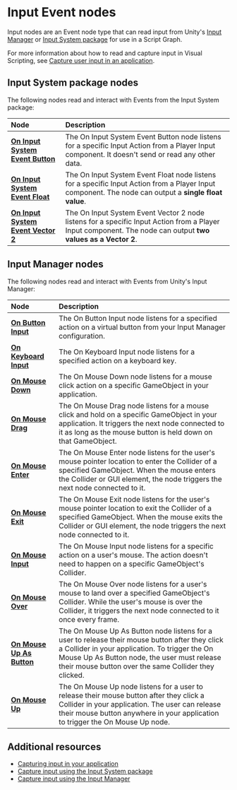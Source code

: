 # Input Event nodes

Input nodes are an Event node type that can read input from Unity's [Input Manager](https://docs.unity3d.com/Manual/class-InputManager.html) or [Input System package](https://docs.unity3d.com/Packages/com.unity.inputsystem@latest) for use in a Script Graph. 

For more information about how to read and capture input in Visual Scripting, see [Capture user input in an application](vs-capture-player-input.md).

## Input System package nodes 

The following nodes read and interact with Events from the Input System package: 

| **Node**  | **Description**  |
| :------   | :--------------- |
| [**On Input System Event Button**](vs-nodes-events-input-system-button.md) | The On Input System Event Button node listens for a specific Input Action from a Player Input component. It doesn't send or read any other data. |
| [**On Input System Event Float**](vs-nodes-events-input-system-float.md) | The On Input System Event Float node listens for a specific Input Action from a Player Input component. The node can output a **single float value**. |
| [**On Input System Event Vector 2**](vs-nodes-events-input-system-vector2.md) | The On Input System Event Vector 2 node listens for a specific Input Action from a Player Input component. The node can output **two values as a Vector 2**. |

## Input Manager nodes 

The following nodes read and interact with Events from Unity's Input Manager: 

| **Node**  | **Description**  |
| :------   | :--------------- |
| [**On Button Input**](vs-nodes-events-on-button-input.md) | The On Button Input node listens for a specified action on a virtual button from your Input Manager configuration. |
| [**On Keyboard Input**](vs-nodes-events-on-keyboard-input.md) | The On Keyboard Input node listens for a specified action on a keyboard key. |
| [**On Mouse Down**](vs-nodes-events-on-mouse-down.md) | The On Mouse Down node listens for a mouse click action on a specific GameObject in your application. |
| [**On Mouse Drag**](vs-nodes-events-on-mouse-drag.md) | The On Mouse Drag node listens for a mouse click and hold on a specific GameObject in your application. It triggers the next node connected to it as long as the mouse button is held down on that GameObject. |
| [**On Mouse Enter**](vs-nodes-events-on-mouse-enter.md) | The On Mouse Enter node listens for the user's mouse pointer location to enter the Collider of a specified GameObject. When the mouse enters the Collider or GUI element, the node triggers the next node connected to it. |
| [**On Mouse Exit**](vs-nodes-events-on-mouse-exit.md) | The On Mouse Exit node listens for the user's mouse pointer location to exit the Collider of a specified GameObject. When the mouse exits the Collider or GUI element, the node triggers the next node connected to it. |
| [**On Mouse Input**](vs-nodes-events-on-mouse-input.md)| The On Mouse Input node listens for a specific action on a user's mouse. The action doesn't need to happen on a specific GameObject's Collider. |
| [**On Mouse Over**](vs-nodes-events-on-mouse-over.md) | The On Mouse Over node listens for a user's mouse to land over a specified GameObject's Collider. While the user's mouse is over the Collider, it triggers the next node connected to it once every frame. |
| [**On Mouse Up As Button**](vs-nodes-events-on-mouse-up-button.md) | The On Mouse Up As Button node listens for a user to release their mouse button after they click a Collider in your application. To trigger the On Mouse Up As Button node, the user must release their mouse button over the same Collider they clicked. |
| [**On Mouse Up**](vs-nodes-events-on-mouse-up.md) | The On Mouse Up node listens for a user to release their mouse button after they click a Collider in your application. The user can release their mouse button anywhere in your application to trigger the On Mouse Up node. |

## Additional resources

- [Capturing input in your application](vs-capture-player-input.md)
- [Capture input using the Input System package](vs-capturing-player-inputs-new.md)
- [Capture input using the Input Manager](vs-capturing-player-inputs-old.md)

